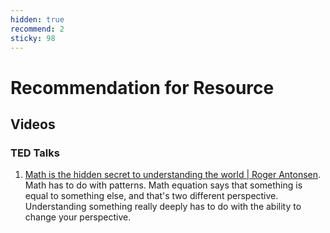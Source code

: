 ```yaml
---
hidden: true
recommend: 2
sticky: 98
---
```


# Recommendation for Resource

## Videos

### TED Talks

1. [Math is the hidden secret to understanding the world | Roger Antonsen](https://www.youtube.com/watch?v=ZQElzjCsl9o).\
   Math has to do with patterns. Math equation says that something is equal to something else, and that's two different perspective. Understanding something really deeply has to do with the ability to change your perspective.
